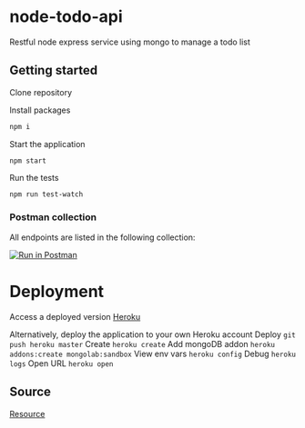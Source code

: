 # node-todo-api

Restful node express service using mongo to manage a todo list

## Getting started

Clone repository

Install packages

```sh
npm i
```

Start the application

```
npm start
```

Run the tests

```sh
npm run test-watch
```

### Postman collection

All endpoints are listed in the following collection:

[![Run in Postman](https://run.pstmn.io/button.svg)](https://app.getpostman.com/run-collection/18a147c514a12186159c)

# Deployment

Access a deployed version
[Heroku](https://shrouded-peak-66177.herokuapp.com/todos)

Alternatively, deploy the application to your own Heroku account
Deploy `git push heroku master`
Create `heroku create`
Add mongoDB addon `heroku addons:create mongolab:sandbox`
View env vars `heroku config`
Debug `heroku logs`
Open URL `heroku open`

## Source

[Resource](https://www.udemy.com/the-complete-nodejs-developer-course-2)
